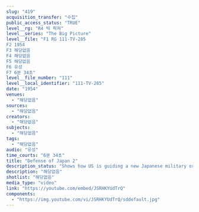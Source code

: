 ```yaml
---
slug: "419"
acquisition_transfer: "수집"
public_access_status: "TRUE"
level__rg: "R4 빅 픽쳐"
level__series: "The Big Picture"
level__file: "F1 RG 111-TV-285
F2 1954
F3 해당없음
F4 해당없음
F5 해당없음
F6 유성
F7 6분 34초"
level__file_number: "111"
level__local_identifier: "111-TV-285"
date: "1954"
venues: 
  - "해당없음"
sources: 
  - "해당없음"
creators: 
  - "해당없음"
subjects: 
  - "해당없음"
tags: 
  - "해당없음"
audio: "유성"
time_courts: "6분 34초"
title: "Defense of Japan 2"
description_status: "Shows how US is guiding a new Japanese military organization to defend Japan against any possible Soviet attack."
description: "해당없음"
shotlist: "해당없음"
media_type: "video"
link: "https://youtube.com/embed/JSRHKYUdTrQ"
components: 
  - "https://img.youtube.com/vi/JSRHKYUdTrQ/sddefault.jpg"
---
```

